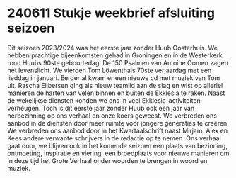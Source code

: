 # 240611 Stukje weekbrief afsluiting seizoen
Dit seizoen 2023/2024 was het eerste jaar zonder Huub Oosterhuis. We hebben prachtige bijeenkomsten gehad in Groningen en in de Westerkerk rond Huubs 90ste geboortedag. De 150 Psalmen van Antoine Oomen zagen het levenslicht. We vierden Tom Löwenthals 70ste verjaardag met een lieddag in januari. Eerder al kwam er een nieuwe cd met muziek van Tom uit. Rascha Eijbersen ging als nieuw teamlid aan de slag en wist op allerlei manieren de harten van velen binnen en buiten de Ekklesia te raken. Naast de wekelijkse diensten konden we ons in veel Ekklesia-activiteiten verheugen. Toch is dit eerste jaar zonder Huub ook een jaar van herbezinning op ons verhaal en onze koers geweest. We verbreden ons aanbod in de diensten door meer ruimte voor jongere generaties te creëren. We verbreden ons aanbod door in het Kwartaalschrift naast Mirjam, Alex en Kees andere verwante schrijvers in de redactie op te nemen. Ons verhaal gaat door, we blijven ook in het komende seizoen een plaats van bezinning, ontmoeting, inspiratie en viering, een broedplaats voor nieuwe manieren om in deze tijd het Grote Verhaal onder woorden te brengen in woord en muziek. 